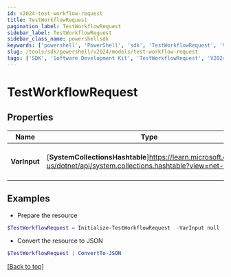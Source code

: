 ```yaml
---
id: v2024-test-workflow-request
title: TestWorkflowRequest
pagination_label: TestWorkflowRequest
sidebar_label: TestWorkflowRequest
sidebar_class_name: powershellsdk
keywords: ['powershell', 'PowerShell', 'sdk', 'TestWorkflowRequest', 'V2024TestWorkflowRequest'] 
slug: /tools/sdk/powershell/v2024/models/test-workflow-request
tags: ['SDK', 'Software Development Kit', 'TestWorkflowRequest', 'V2024TestWorkflowRequest']
---
```



# TestWorkflowRequest

## Properties

Name | Type | Description | Notes
------------ | ------------- | ------------- | -------------
**VarInput** | [**SystemCollectionsHashtable**]https://learn.microsoft.com/en-us/dotnet/api/system.collections.hashtable?view=net-9.0 | The test input for the workflow. | [required]

## Examples

- Prepare the resource
```powershell
$TestWorkflowRequest = Initialize-TestWorkflowRequest  -VarInput null
```

- Convert the resource to JSON
```powershell
$TestWorkflowRequest | ConvertTo-JSON
```


[[Back to top]](#) 

